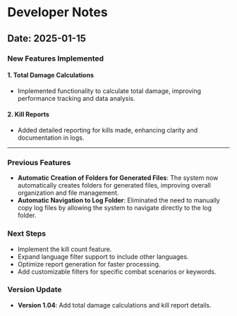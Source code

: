 # Developer Notes

## Date: 2025-01-15

### New Features Implemented

#### 1. **Total Damage Calculations**
- Implemented functionality to calculate total damage, improving performance tracking and data analysis.

#### 2. **Kill Reports**
- Added detailed reporting for kills made, enhancing clarity and documentation in logs.

---

### Previous Features
- **Automatic Creation of Folders for Generated Files**: The system now automatically creates folders for generated files, improving overall organization and file management.
- **Automatic Navigation to Log Folder**: Eliminated the need to manually copy log files by allowing the system to navigate directly to the log folder.

### Next Steps
- Implement the kill count feature.
- Expand language filter support to include other languages.
- Optimize report generation for faster processing.
- Add customizable filters for specific combat scenarios or keywords.

### Version Update
- **Version 1.04**: Add total damage calculations and kill report details.
